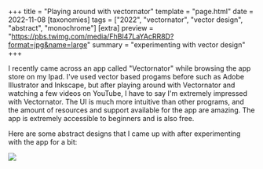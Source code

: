 +++
title = "Playing around with vectornator"
template = "page.html"
date = 2022-11-08
[taxonomies]
tags = ["2022", "vectornator", "vector design", "abstract", "monochrome"]
[extra]
preview = "https://pbs.twimg.com/media/FhBI47LaYAcRR8D?format=jpg&name=large"
summary = "experimenting with vector design"
+++

I recently came across an app called "Vectornator" while browsing the app store on my Ipad. I've used vector based progams before such as Adobe Illustrator and Inkscape, but after playing around with Vectornator and watching a few videos on YouTube, I have to say I'm extremely impressed with Vectornator. The UI is much more intuitive than other programs, and the amount of resources and support available for the app are amazing. The app is extremely accessible to beginners and is also free.

Here are some abstract designs that I came up with after experimenting with the app for a bit:

<img src="https://pbs.twimg.com/media/FhBI47LaYAcRR8D?format=jpg&name=large" />